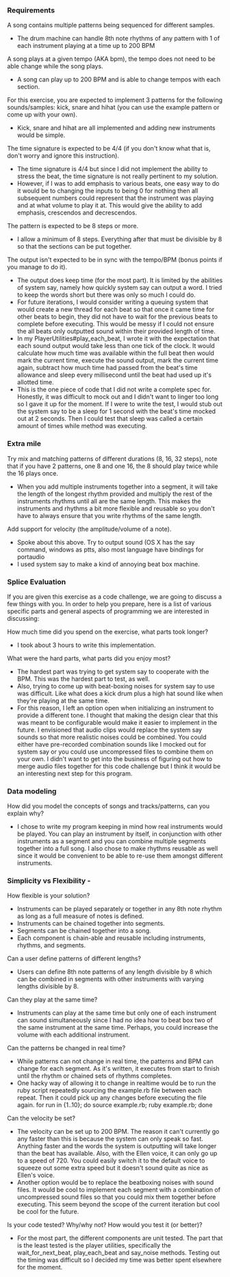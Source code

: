 ### Requirements

A song contains multiple patterns being sequenced for different samples.
  - The drum machine can handle 8th note rhythms of any pattern
    with 1 of each instrument playing at a time up to 200 BPM

A song plays at a given tempo (AKA bpm), the tempo does not need to be able change while the song plays.
  - A song can play up to 200 BPM and is able to change tempos with each section.

For this exercise, you are expected to implement 3 patterns for the following sounds/samples: kick, snare and hihat (you can use the example pattern or come up with your own).
  - Kick, snare and hihat are all implemented and adding new instruments would be simple.

The time signature is expected to be 4/4 (if you don't know what that is, don't worry and ignore this instruction).
  - The time signature is 4/4 but since I did not implement the ability to stress the beat,
    the time signature is not really pertinent to my solution.
  - However, if I was to add emphasis to various beats, one easy way to do it would be to changing the inputs to being 0 for nothing then all subsequent numbers could represent that the instrument was playing and at what volume to play it at.  This would give the ability to add emphasis, crescendos and decrescendos.

The pattern is expected to be 8 steps or more.
  - I allow a minimum of 8 steps.  Everything after that must be divisible by 8 so that the sections can be put together.

The output isn't expected to be in sync with the tempo/BPM (bonus points if you manage to do it).
  - The output does keep time (for the most part).  It is limited by the abilities of system say, namely how quickly system say can output a word.  I tried to keep the words short but there was only so much I could do.  
  - For future iterations, I would consider writing a queuing system that would create a new thread for each beat so that once it came time for other beats to begin, they did not have to wait for the previous beats to complete before executing.  This would be messy if I could not ensure the all beats only outputted sound within their provided length of time.
  - In my PlayerUtilities#play_each_beat, I wrote it with the expectation that each sound output would take less than one tick of the clock.  It would calculate how much time was available within the full beat then would mark the current time, execute the sound output, mark the current time again, subtract how much time had passed from the beat's time allowance and sleep every millisecond until the beat had used up it's allotted time.
  - This is the one piece of code that I did not write a complete spec for.  Honestly, it was difficult to mock out and I didn't want to linger too long so I gave it up for the moment.  If I were to write the test, I would stub out the system say to be a sleep for 1 second with the beat's time mocked out at 2 seconds.  Then I could test that sleep was called a certain amount of times while method was executing.

### Extra mile

Try mix and matching patterns of different durations (8, 16, 32 steps), note that if you have 2 patterns, one 8 and one 16, the 8 should play twice while the 16 plays once.
  - When you add multiple instruments together into a segment, it will take the length of the longest rhythm provided and multiply the rest of the instruments rhythms until all are the same length.  This makes the instruments and rhythms a bit more flexible and reusable so you don't have to always ensure that you write rhythms of the same length.

Add support for velocity (the amplitude/volume of a note).
  - Spoke about this above.
Try to output sound (OS X has the say command, windows as ptts, also most language have bindings for portaudio
  - I used system say to make a kind of annoying beat box machine.

### Splice Evaluation

If you are given this exercise as a code challenge, we are going to discuss a few things with you. In order to help you prepare, here is a list of various specific parts and general aspects of programming we are interested in discussing:

How much time did you spend on the exercise, what parts took longer?
  - I took about 3 hours to write this implementation.

What were the hard parts, what parts did you enjoy most?
  - The hardest part was trying to get system say to cooperate with the BPM.  This was the hardest part to test, as well.
  - Also, trying to come up with beat-boxing noises for system say to use was difficult.  Like what does a kick drum plus a high hat sound like when they're playing at the same time.
  - For this reason, I left an option open when initializing an instrument to provide a different tone.  I thought that making the design clear that this was meant to be configurable would make it easier to implement in the future.  I envisioned that audio clips would replace the system say sounds so that more realistic noises could be combined.  You could either have pre-recorded combination sounds like I mocked out for system say or you could use uncompressed files to combine them on your own.  I didn't want to get into the business of figuring out how to merge audio files together for this code challenge but I think it would be an interesting next step for this program.

### Data modeling
How did you model the concepts of songs and tracks/patterns, can you explain why?
  - I chose to write my program keeping in mind how real instruments would be played.  You can play an instrument by itself, in conjunction with other instruments as a segment and you can combine multiple segments together into a full song.  I also chose to make rhythms reusable as well since it would be convenient to be able to re-use them amongst different instruments.

### Simplicity vs Flexibility -
How flexible is your solution?
  - Instruments can be played separately or together in any 8th note rhythm as long as a full measure of notes is defined.  
  - Instruments can be chained together into segments.
  - Segments can be chained together into a song.
  - Each component is chain-able and reusable including instruments, rhythms, and segments.

Can a user define patterns of different lengths?
  - Users can define 8th note patterns of any length divisible by 8 which can be combined in segments with other instruments with varying lengths divisible by 8.

Can they play at the same time?
  - Instruments can play at the same time but only one of each instrument can sound simultaneously since I had no idea how to beat box two of the same instrument at the same time.  Perhaps, you could increase the volume with each additional instrument.

Can the patterns be changed in real time?
  - While patterns can not change in real time, the patterns and BPM can change for each segment.  As it's written, it executes from start to finish until the rhythm or chained sets of rhythms completes.
  - One hacky way of allowing it to change in realtime would be to run the ruby script repeatedly sourcing the example.rb file between each repeat.  Then it could pick up any changes before executing the file again.
  for run in {1..10}; do source example.rb; ruby example.rb; done

Can the velocity be set?
  - The velocity can be set up to 200 BPM.  The reason it can't currently go any faster than this is because the system can only speak so fast.  Anything faster and the words the system is outputting will take longer than the beat has available.  Also, with the Ellen voice, it can only go up to a speed of 720.  You could easily switch it to the default voice to squeeze out some extra speed but it doesn't sound quite as nice as Ellen's voice.
  - Another option would be to replace the beatboxing noises with sound files.  It would be cool to implement each segment with a combination of uncompressed sound files so that you could mix them together before executing.  This seem beyond the scope of the current iteration but cool be cool for the future.

Is your code tested? Why/why not? How would you test it (or better)?
  - For the most part, the different components are unit tested.  The part that is the least tested is the player utilities, specifically the wait_for_next_beat, play_each_beat and say_noise methods.  Testing out the timing was difficult so I decided my time was better spent elsewhere for the moment.
